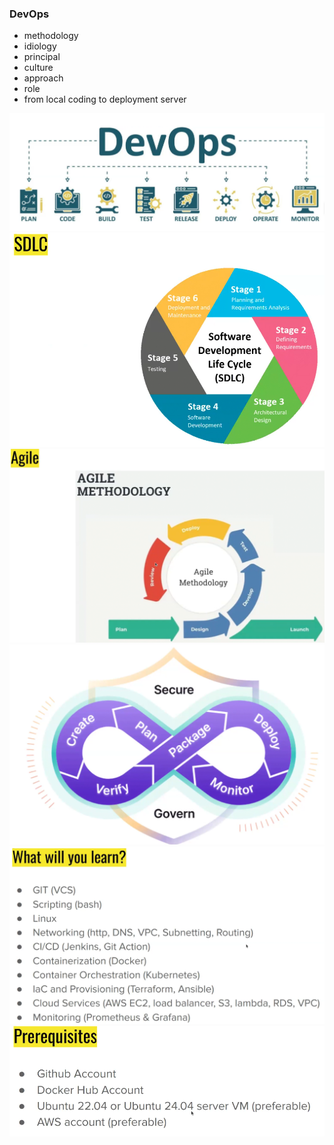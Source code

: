 ### DevOps
- methodology
- idiology
- principal
- culture
- approach
- role
- from local coding to deployment server

![Alt text](devops.png "DevOps")
![Alt text](sdlc.png "SDLC")
![Alt text](agile.png "Agile")
![Alt text](devops_2.png "Devops-2")
![Alt text](learning_path.png "Learning-path")
![Alt text](prerequisits.png "Prerequisits")
